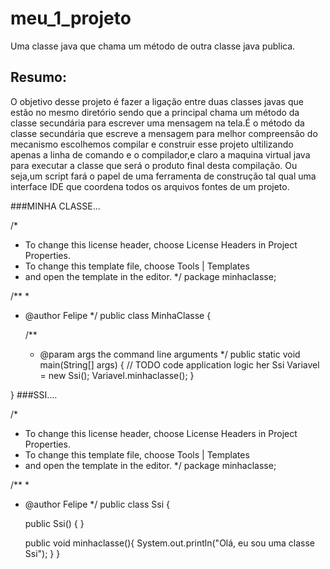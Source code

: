 # meu_1_projeto
Uma classe java que chama um método de outra classe java publica.
## Resumo:
O objetivo desse projeto é fazer a ligação entre duas classes javas que estão no mesmo diretório sendo que a principal chama um método da classe secundária para escrever uma mensagem na tela.É o método da classe secundária que escreve a mensagem
para melhor compreensão do mecanismo escolhemos compilar e construir esse projeto ultilizando apenas a linha de comando e o compilador,e claro a maquina virtual java para executar a classe que será  o produto final desta compilação.
Ou seja,um script fará o papel de uma ferramenta de construção tal qual uma interface IDE que coordena todos os arquivos fontes de um projeto.

###MINHA CLASSE...

/*
 * To change this license header, choose License Headers in Project Properties.
 * To change this template file, choose Tools | Templates
 * and open the template in the editor.
 */
package minhaclasse;

/**
 *
 * @author Felipe
 */
public class MinhaClasse {

  
   

    /**
     * @param args the command line arguments
     */
    public static void main(String[] args) {
        // TODO code application logic her 
        Ssi Variavel = new Ssi();
        Variavel.minhaclasse();
    }


}
###SSI....


/*
 * To change this license header, choose License Headers in Project Properties.
 * To change this template file, choose Tools | Templates
 * and open the template in the editor.
 */
package minhaclasse;

/**
 *
 * @author Felipe
 */
public class Ssi {

    public Ssi() {
    }

    
    
    public void minhaclasse(){
         System.out.println("Olá, eu sou uma classe Ssi");
    }
}
